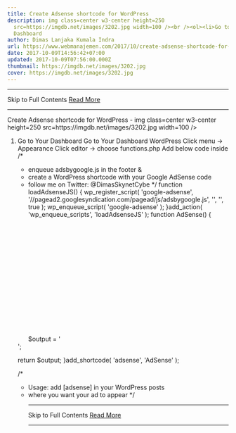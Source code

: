 ```yaml
---
title: Create Adsense shortcode for WordPress
description: img class=center w3-center height=250
  src=https://imgdb.net/images/3202.jpg width=100 /><br /><ol><li>Go to Your
  Dashboard
author: Dimas Lanjaka Kumala Indra
url: https://www.webmanajemen.com/2017/10/create-adsense-shortcode-for-wordpress.html
date: 2017-10-09T14:56:42+07:00
updated: 2017-10-09T07:56:00.000Z
thumbnail: https://imgdb.net/images/3202.jpg
cover: https://imgdb.net/images/3202.jpg
---
```


<hr/> Skip to Full Contents <a href="https://www.webmanajemen.com/2017/10/create-adsense-shortcode-for-wordpress.html" rel="follow" class="button" id="read-more">Read More</a> <hr/> Create Adsense shortcode for WordPress - img class=center w3-center height=250 src=https://imgdb.net/images/3202.jpg width=100 /><br /><ol><li>Go to Your Dashboard Go to Your Dashboard WordPress
Click menu -> Appearance
Click editor -> choose functions.php
Add below code inside <?php

/*
 * enqueue adsbygoogle.js in the footer & 
 * create a WordPress shortcode with your Google AdSense code
 * follow me on Twitter: @DimasSkynetCybe
 */
function loadAdsenseJS() {
  wp_register_script( 'google-adsense', '//pagead2.googlesyndication.com/pagead/js/adsbygoogle.js', '', '', true );
  wp_enqueue_script( 'google-adsense' );
}add_action( 'wp_enqueue_scripts', 'loadAdsenseJS' );
function AdSense() {
  $output = '<ins class="adsbygoogle"
    style="background-color: transparent;
      text-decoration: none;
      display:inline-block;
      width:336px;
      height:280px"
    data-ad-client="ca-pub-xxYourUniqueIdxx"
    data-ad-slot="xxUniqueIdSlotxx"></ins>
  <script>
  (adsbygoogle = window.adsbygoogle || []).push({});
  </script>';
  
  return $output;
}add_shortcode( 'adsense', 'AdSense' );

/*
 * Usage: add [adsense] in your WordPress posts 
 * where you want your ad to appear
 */ <hr/> Skip to Full Contents <a href="https://www.webmanajemen.com/2017/10/create-adsense-shortcode-for-wordpress.html" rel="follow" class="button" id="read-more">Read More</a> <hr/>